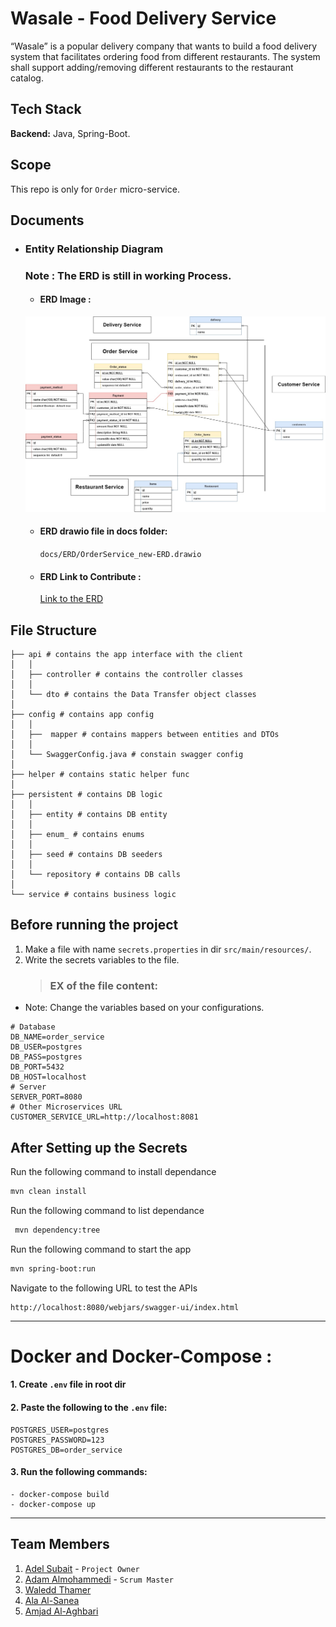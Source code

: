 # Wasale - Food Delivery Service

“Wasale” is a popular delivery company that wants to build a food delivery system that facilitates ordering food from different restaurants. The system shall support adding/removing different restaurants to the restaurant catalog.

## Tech Stack

**Backend:** Java, Spring-Boot.

## Scope

This repo is only for `Order` micro-service.

## Documents

- ### Entity Relationship Diagram

  ### Note : The ERD is still in working Process.

  - #### ERD Image :

  ![ERD Image](/docs/ERD/OrderService_new-ERD.jpg)

  - #### ERD drawio file in docs folder:

    `docs/ERD/OrderService_new-ERD.drawio`

  - #### ERD Link to Contribute :

    [Link to the ERD](https://drive.google.com/file/d/1N1uJ5eSdUZ4qQhMPAPnlYcVdrjakY3bU/view?usp=drive_link "@It's Safe, Don't Worry :)")

## File Structure

```
├── api # contains the app interface with the client
│   │
│   ├── controller # contains the controller classes
│   │
│   └── dto # contains the Data Transfer object classes
│
├── config # contains app config
│   │
│   ├──  mapper # contains mappers between entities and DTOs
│   │
│   └── SwaggerConfig.java # constain swagger config
│
├── helper # contains static helper func
│
├── persistent # contains DB logic
│   │
│   ├── entity # contains DB entity
│   │
│   ├── enum_ # contains enums
│   │
│   ├── seed # contains DB seeders
│   │
│   └── repository # contains DB calls
│
└── service # contains business logic
```

## Before running the project

1. Make a file with name `secrets.properties` in dir `src/main/resources/`.
2. Write the secrets variables to the file.
   > ### EX of the file content:

- Note: Change the variables based on your configurations.

```
# Database
DB_NAME=order_service
DB_USER=postgres
DB_PASS=postgres
DB_PORT=5432
DB_HOST=localhost
# Server
SERVER_PORT=8080
# Other Microservices URL
CUSTOMER_SERVICE_URL=http://localhost:8081
```

## After Setting up the Secrets

Run the following command to install dependance

```bash
mvn clean install
```

Run the following command to list dependance

```bash
 mvn dependency:tree
```

Run the following command to start the app

```bash
mvn spring-boot:run
```

Navigate to the following URL to test the APIs

```
http://localhost:8080/webjars/swagger-ui/index.html
```

---

# Docker and Docker-Compose :

#### 1. Create `.env` file in root dir

#### 2. Paste the following to the `.env` file:

```
POSTGRES_USER=postgres
POSTGRES_PASSWORD=123
POSTGRES_DB=order_service
```

#### 3. Run the following commands:

```
- docker-compose build
- docker-compose up
```

---

## Team Members

1. [Adel Subait](https://github.com/ahdel) - `Project Owner`
2. [Adam Almohammedi](https://github.com/Eng-Adam-Almohammedi) - `Scrum Master`
3. [Waledd Thamer](https://github.com/waleedthamer)
4. [Ala Al-Sanea](https://github.com/Ala-Alsanea)
5. [Amjad Al-Aghbari](https://github.com/amjadfqs)
